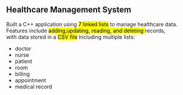 ## Healthcare Management System
Built a C++ application using <mark>7 linked lists</mark> to manage healthcare data. <br>
Features include <mark>adding,updating, reading, and deleting </mark> records, <br>
with data stored in a <mark>CSV file</mark>
Including multiple lists:
- doctor
- nurse
- patient
- room
- billing
- appointment
- medical record 
